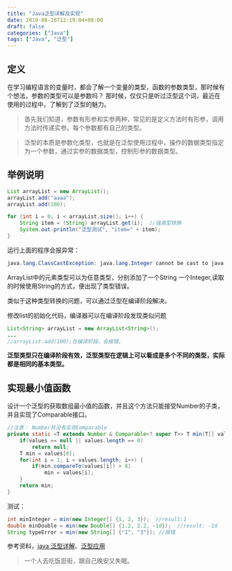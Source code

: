 ```yaml
---
title: "Java泛型详解及实现"
date: 2019-08-16T12:19:04+08:00
draft: false
categories: ["Java"]
tags: ["Java", "泛型"]
---
```


## 定义

在学习编程语言的变量时，都会了解一个变量的类型，函数的参数类型，那时候有个想法，参数的类型可以是参数吗？
那时候，仅仅只是听过泛型这个词，最近在使用的过程中，了解到了泛型的魅力。

> 首先我们知道，参数有形参和实参两种，常见的是定义方法时有形参，调用方法时传递实参。每个参数都有自己的类型。

>  泛型的本质是参数化类型，也就是在泛型使用过程中，操作的数据类型指定为一个参数，通过实参的数据类型，控制形参的数据类型。

## 举例说明

```java
List arrayList = new ArrayList();
arrayList.add("aaaa");
arrayList.add(100);

for (int i = 0; i < arrayList.size(); i++) {
    String item = (String) arrayList.get(i);  //强类型转换
    System.out.println("泛型测试", "item=" + item);
}
```

运行上面的程序会报异常：

```java
java.lang.ClassCastException: java.lang.Integer cannot be cast to java.lang.String
```

ArrayList中的元素类型可以为任意类型，分别添加了一个String 一个Integer,读取的时候使用String的方式，便出现了类型错误。

类似于这种类型转换的问题，可以通过泛型在编译阶段解决。

修改list的初始化代码，编译器可以在编译阶段发现类似问题

```java
List<String> arrayList = new ArrayList<String>();
...
//arrayList.add(100);在编译阶段，会报错。
```

**泛型类型只在编译阶段有效，泛型类型在逻辑上可以看成是多个不同的类型，实际都是相同的基本类型。**

## 实现最小值函数

设计一个泛型的获取数组最小值的函数，并且这个方法只能接受Number的子类，并且实现了Comparable接口。

```java
//注意： Number并没有实现Comparable
private static <T extends Number & Comparable<? super T>> T min(T[] values) {
    if(values == null || values.length == 0) 
        return null;
    T min = values[0];
    for(int i = 1; i < values.length; i++) {
        if(min.compareTo(values[i]) > 0)
            min = values[i];
    }
    return min;
}
```

测试：

```java
int minInteger = min(new Integer[] {1, 2, 3});  //result:1
double minDouble = min(new Double[] {1.2, 2.2, -1d});  //result: -1d
String typeError = min(new String[] {"1", "3"}); //报错
```


参考资料，[java 泛型详解](https://blog.csdn.net/s10461/article/details/53941091)、[泛型应用](https://github.com/Snailclimb/JavaGuide/blob/master/docs/java/Java%E7%A8%8B%E5%BA%8F%E8%AE%BE%E8%AE%A1%E9%A2%98.md)


> 一个人去吃饭逛街，跟自己晚安又失眠。